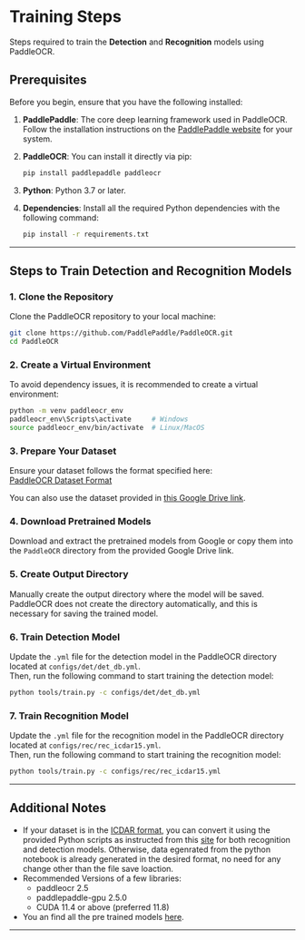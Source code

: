 # Training Steps

Steps required to train the **Detection** and **Recognition** models using PaddleOCR.

## Prerequisites

Before you begin, ensure that you have the following installed:

1. **PaddlePaddle**: The core deep learning framework used in PaddleOCR. Follow the installation instructions on the [PaddlePaddle website](https://www.paddlepaddle.org.cn/install/quick) for your system.
   
2. **PaddleOCR**: You can install it directly via pip:
   ```bash
   pip install paddlepaddle paddleocr
   ```

3. **Python**: Python 3.7 or later.

4. **Dependencies**:
   Install all the required Python dependencies with the following command:
   ```bash
   pip install -r requirements.txt
   ```

---

## Steps to Train Detection and Recognition Models

### 1. Clone the Repository
Clone the PaddleOCR repository to your local machine:
```bash
git clone https://github.com/PaddlePaddle/PaddleOCR.git
cd PaddleOCR
```

### 2. Create a Virtual Environment
To avoid dependency issues, it is recommended to create a virtual environment:
```bash
python -m venv paddleocr_env
paddleocr_env\Scripts\activate     # Windows
source paddleocr_env/bin/activate  # Linux/MacOS
```

### 3. Prepare Your Dataset
Ensure your dataset follows the format specified here:  
[PaddleOCR Dataset Format](https://paddlepaddle.github.io/PaddleOCR/main/en/datasets/ocr_datasets.html)

You can also use the dataset provided in [this Google Drive link](https://drive.google.com/drive/folders/1ANYjE6saMmWwSJBYo7p23_A0yhIHimfL?usp=drive_link).

### 4. Download Pretrained Models
Download and extract the pretrained models from Google or copy them into the `PaddleOCR` directory from the provided Google Drive link.

### 5. Create Output Directory
Manually create the output directory where the model will be saved. PaddleOCR does not create the directory automatically, and this is necessary for saving the trained model.

### 6. Train Detection Model
Update the `.yml` file for the detection model in the PaddleOCR directory located at `configs/det/det_db.yml`.  
Then, run the following command to start training the detection model:
```bash
python tools/train.py -c configs/det/det_db.yml
```

### 7. Train Recognition Model
Update the `.yml` file for the recognition model in the PaddleOCR directory located at `configs/rec/rec_icdar15.yml`.  
Then, run the following command to start training the recognition model:
```bash
python tools/train.py -c configs/rec/rec_icdar15.yml
```

---

## Additional Notes

- If your dataset is in the [ICDAR format](https://rrc.cvc.uab.es/?ch=4&com=downloads), you can convert it using the provided Python scripts as instructed from this [site](https://paddlepaddle.github.io/PaddleOCR/main/en/ppocr/model_train/training.html) for both recognition and detection models. Otherwise, data egenrated from the python notebook is already generated in the desired format, no need for any change other than the file save loaction.
- Recommended Versions of a few libraries:
  - paddleocr 2.5
  - paddlepaddle-gpu 2.5.0
  - CUDA 11.4 or above (preferred 11.8)
- You an find all the pre trained models [here](https://paddleclas-en.readthedocs.io/en/latest/models/models_intro_en.html).

---
